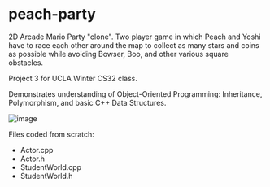# peach-party
2D Arcade Mario Party "clone". Two player game in which Peach and Yoshi have to race each other around the map to collect as many stars and coins as possible while avoiding Bowser, Boo, and other various square obstacles.

Project 3 for UCLA Winter CS32 class.

Demonstrates understanding of Object-Oriented Programming: Inheritance, Polymorphism, and basic C++ Data Structures.

![image](https://user-images.githubusercontent.com/42717361/223283218-ab957050-c3b9-40c0-8309-db0e08bb506e.png)

Files coded from scratch:
- Actor.cpp
- Actor.h
- StudentWorld.cpp
- StudentWorld.h
